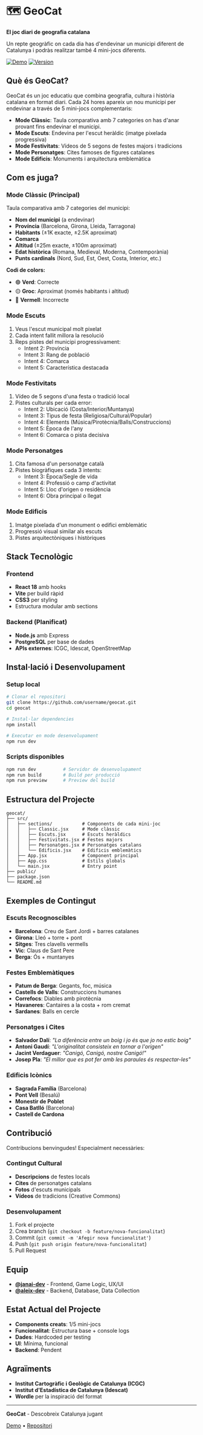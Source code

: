 # 🗺️ GeoCat

**El joc diari de geografia catalana**

Un repte geogràfic on cada dia has d'endevinar un municipi diferent de Catalunya i podràs realitzar també 4 mini-jocs diferents.

[![Demo](https://img.shields.io/badge/Demo-Live-brightgreen)](https://geocat.netlify.app)
[![Version](https://img.shields.io/badge/Version-1.0.0-blue)](https://github.com/username/geocat)

##  Què és GeoCat?

GeoCat és un joc educatiu que combina geografia, cultura i història catalana en format diari. Cada 24 hores apareix un nou municipi per endevinar a través de 5 mini-jocs complementaris:

- **Mode Clàssic**: Taula comparativa amb 7 categories on has d'anar provant fins endevinar el municipi.
- **Mode Escuts**: Endevina per l'escut heràldic (imatge pixelada progressiva)
- **Mode Festivitats**: Vídeos de 5 segons de festes majors i tradicions
- **Mode Personatges**: Cites famoses de figures catalanes
- **Mode Edificis**: Monuments i arquitectura emblemàtica

## Com es juga?

### Mode Clàssic (Principal)
Taula comparativa amb 7 categories del municipi:
- **Nom del municipi** (a endevinar)
- **Província** (Barcelona, Girona, Lleida, Tarragona)
- **Habitants** (±1K exacte, ±2.5K aproximat)
- **Comarca**
- **Altitud** (±25m exacte, ±100m aproximat)
- **Edat històrica** (Romana, Medieval, Moderna, Contemporània)
- **Punts cardinals** (Nord, Sud, Est, Oest, Costa, Interior, etc.)

**Codi de colors:**
- 🟢 **Verd**: Correcte
- 🟡 **Groc**: Aproximat (només habitants i altitud)
- 🔴 **Vermell**: Incorrecte

###  Mode Escuts
1. Veus l'escut municipal molt pixelat
2. Cada intent fallit millora la resolució
3. Reps pistes del municipi progressivament:
   - Intent 2: Província
   - Intent 3: Rang de població
   - Intent 4: Comarca
   - Intent 5: Característica destacada

###  Mode Festivitats
1. Vídeo de 5 segons d'una festa o tradició local
2. Pistes culturals per cada error:
   - Intent 2: Ubicació (Costa/Interior/Muntanya)
   - Intent 3: Tipus de festa (Religiosa/Cultural/Popular)
   - Intent 4: Elements (Música/Pirotècnia/Balls/Construccions)
   - Intent 5: Època de l'any
   - Intent 6: Comarca o pista decisiva

###  Mode Personatges
1. Cita famosa d'un personatge català
2. Pistes biogràfiques cada 3 intents:
   - Intent 3: Època/Segle de vida
   - Intent 4: Professió o camp d'activitat
   - Intent 5: Lloc d'origen o residència
   - Intent 6: Obra principal o llegat

###  Mode Edificis
1. Imatge pixelada d'un monument o edifici emblemàtic
2. Progressió visual similar als escuts
3. Pistes arquitectòniques i històriques

## Stack Tecnològic

### Frontend
- **React 18** amb hooks
- **Vite** per build ràpid
- **CSS3** per styling
- Estructura modular amb sections

### Backend (Planificat)
- **Node.js** amb Express
- **PostgreSQL** per base de dades
- **APIs externes**: ICGC, Idescat, OpenStreetMap

##  Instal·lació i Desenvolupament

### Setup local
```bash
# Clonar el repositori
git clone https://github.com/username/geocat.git
cd geocat

# Instal·lar dependencies
npm install

# Executar en mode desenvolupament
npm run dev
```

### Scripts disponibles
```bash
npm run dev          # Servidor de desenvolupament
npm run build        # Build per producció
npm run preview      # Preview del build
```

##  Estructura del Projecte

```
geocat/
├── src/
│   ├── sections/           # Components de cada mini-joc
│   │   ├── Classic.jsx     # Mode clàssic
│   │   ├── Escuts.jsx      # Escuts heràldics
│   │   ├── Festivitats.jsx # Festes majors
│   │   ├── Personatges.jsx # Personatges catalans
│   │   └── Edificis.jsx    # Edificis emblemàtics
│   ├── App.jsx             # Component principal
│   ├── App.css             # Estils globals
│   └── main.jsx            # Entry point
├── public/
├── package.json
└── README.md
```

##  Exemples de Contingut

###  Escuts Recognoscibles
- **Barcelona**: Creu de Sant Jordi + barres catalanes
- **Girona**: Lleó + torre + pont
- **Sitges**: Tres clavells vermells
- **Vic**: Claus de Sant Pere
- **Berga**: Ós + muntanyes

###  Festes Emblemàtiques
- **Patum de Berga**: Gegants, foc, música
- **Castells de Valls**: Construccions humanes
- **Correfocs**: Diables amb pirotècnia
- **Havaneres**: Cantaires a la costa + rom cremat
- **Sardanes**: Balls en cercle

###  Personatges i Cites
- **Salvador Dalí**: *"La diferència entre un boig i jo és que jo no estic boig"*
- **Antoni Gaudí**: *"L'originalitat consisteix en tornar a l'origen"*
- **Jacint Verdaguer**: *"Canigó, Canigó, nostre Canigó!"*
- **Josep Pla**: *"El millor que es pot fer amb les paraules és respectar-les"*

###  Edificis Icònics
- **Sagrada Família** (Barcelona)
- **Pont Vell** (Besalú)
- **Monestir de Poblet**
- **Casa Batlló** (Barcelona)
- **Castell de Cardona**

## Contribució

Contribucions benvingudes! Especialment necessàries:

### Contingut Cultural
- **Descripcions** de festes locals
- **Cites** de personatges catalans
- **Fotos** d'escuts municipals
- **Vídeos** de tradicions (Creative Commons)

### Desenvolupament
1. Fork el projecte
2. Crea branch (`git checkout -b feature/nova-funcionalitat`)
3. Commit (`git commit -m 'Afegir nova funcionalitat'`)
4. Push (`git push origin feature/nova-funcionalitat`)
5. Pull Request

##  Equip

- **[@janai-dev](https://github.com/janai-dev)** - Frontend, Game Logic, UX/UI
- **[@aleix-dev](https://github.com/aleix-dev)** - Backend, Database, Data Collection

## Estat Actual del Projecte

- **Components creats**: 1/5 mini-jocs
- **Funcionalitat**: Estructura base + console logs
- **Dades**: Hardcoded per testing
- **UI**: Mínima, funcional
- **Backend**: Pendent


## Agraïments

- **Institut Cartogràfic i Geològic de Catalunya (ICGC)**
- **Institut d'Estadística de Catalunya (Idescat)**
- **Wordle** per la inspiració del format

---

**GeoCat** - Descobreix Catalunya jugant

[Demo](https://geocat.netlify.app) • [Repositori](https://github.com/janaigutierrez/geocat)